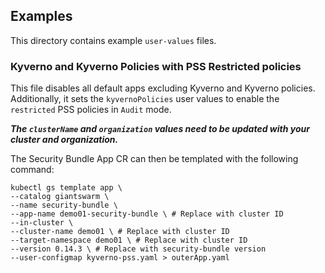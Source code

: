 ## Examples

This directory contains example `user-values` files.

### Kyverno and Kyverno Policies with PSS Restricted policies

This file disables all default apps excluding Kyverno and Kyverno policies. Additionally, it sets the `kyvernoPolicies` user values to enable the `restricted` PSS policies in `Audit` mode.

**_The `clusterName` and `organization` values need to be updated with your cluster and organization._**

The Security Bundle App CR can then be templated with the following command:
```shell
kubectl gs template app \
--catalog giantswarm \
--name security-bundle \
--app-name demo01-security-bundle \ # Replace with cluster ID
--in-cluster \
--cluster-name demo01 \ # Replace with cluster ID
--target-namespace demo01 \ # Replace with cluster ID
--version 0.14.3 \ # Replace with security-bundle version
--user-configmap kyverno-pss.yaml > outerApp.yaml
```
